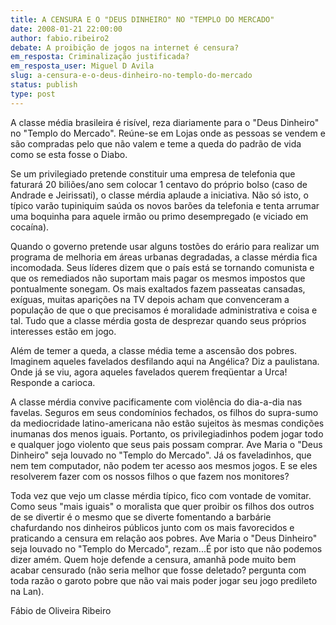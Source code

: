 ```yaml
---
title: A CENSURA E O "DEUS DINHEIRO" NO "TEMPLO DO MERCADO"
date: 2008-01-21 22:00:00
author: fabio.ribeiro2
debate: A proibição de jogos na internet é censura?
em_resposta: Criminalização justificada?
em_resposta_user: Miguel D Avila
slug: a-censura-e-o-deus-dinheiro-no-templo-do-mercado
status: publish 
type: post
---
```


  

  

A classe média brasileira é risível, reza diariamente para o "Deus Dinheiro" no "Templo do Mercado". Reúne-se em Lojas onde as pessoas se vendem e são compradas pelo que não valem e teme a queda do padrão de vida como se esta fosse o Diabo.   

  

Se um privilegiado pretende constituir uma empresa de telefonia que faturará 20 biliões/ano sem colocar 1 centavo do próprio bolso (caso de Andrade e Jeirissati), o classe mérdia aplaude a iniciativa. Não só isto, o típico varão tupiniquim saúda os novos barões da telefonia e tenta arrumar uma boquinha para aquele irmão ou primo desempregado (e viciado em cocaína).  

  

Quando o governo pretende usar alguns tostões do erário para realizar um programa de melhoria em áreas urbanas degradadas, a classe mérdia fica incomodada. Seus líderes dizem que o país está se tornando comunista e que os remediados não suportam mais pagar os mesmos impostos que pontualmente sonegam. Os mais exaltados fazem passeatas cansadas, exíguas, muitas aparições na TV depois acham que convenceram a população de que o que precisamos é moralidade administrativa e coisa e tal. Tudo que a classe mérdia gosta de desprezar quando seus próprios interesses estão em jogo.  

  

Além de temer a queda, a classe média teme a ascensão dos pobres. Imaginem aqueles favelados desfilando aqui na Angélica? Diz a paulistana. Onde já se viu, agora aqueles favelados querem freqüentar a Urca! Responde a carioca.  

  

A classe mérdia convive pacificamente com violência do dia-a-dia nas favelas. Seguros em seus condomínios fechados, os filhos do supra-sumo da mediocridade latino-americana não estão sujeitos às mesmas condições inumanas dos menos iguais. Portanto, os privilegiadinhos podem jogar todo e qualquer jogo violento que seus pais possam comprar. Ave Maria o "Deus Dinheiro" seja louvado no "Templo do Mercado". Já os faveladinhos, que nem tem computador, não podem ter acesso aos mesmos jogos. E se eles resolverem fazer com os nossos filhos o que fazem nos monitores?  

  

Toda vez que vejo um classe mérdia típico, fico com vontade de vomitar. Como seus "mais iguais" o moralista que quer proibir os filhos dos outros de se divertir é o mesmo que se diverte fomentando a barbárie chafurdando nos dinheiros públicos junto com os mais favorecidos e praticando a censura em relação aos pobres. Ave Maria o "Deus Dinheiro" seja louvado no "Templo do Mercado", rezam...É por isto que não podemos dizer amém. Quem hoje defende a censura, amanhã pode muito bem acabar censurado (não seria melhor que fosse deletado? pergunta com toda razão o garoto pobre que não vai mais poder jogar seu jogo predileto na Lan).  

  

  

Fábio de Oliveira Ribeiro
